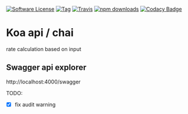 [![Software License](https://img.shields.io/badge/license-MIT-brightgreen.svg?style=flat-square)](https://github.com/davellanedam/node-express-mongodb-jwt-rest-api-skeleton/blob/master/LICENSE)
[![Tag](https://img.shields.io/github/tag/davellanedam/node-express-mongodb-jwt-rest-api-skeleton.svg?style=flat-square)](https://github.com/davellanedam/node-express-mongodb-jwt-rest-api-skeleton/tags)
[![Travis](https://img.shields.io/travis/com/davellanedam/node-express-mongodb-jwt-rest-api-skeleton.svg?style=flat-square)](<>)
[![npm downloads](https://img.shields.io/npm/dt/node-express-mongodb-jwt-rest-api-skeleton.svg?style=flat-square&label=npm%20downloads)](<>)
[![Codacy Badge](https://api.codacy.com/project/badge/Grade/fb6f20533c0f41b6b00da95ba634cd5e)](<>)

# Koa api / chai

rate calculation based on input

## Swagger api explorer

http://localhost:4000/swagger

TODO:

- [x] fix audit warning
